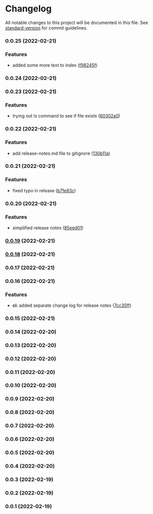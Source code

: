 # Changelog

All notable changes to this project will be documented in this file. See [standard-version](https://github.com/conventional-changelog/standard-version) for commit guidelines.

### 0.0.25 (2022-02-21)


### Features

* added some more text to index ([f98245f](https://github.com/nevyk/actions-testing/commit/f98245f6b95ad3cc9c2edfddb64c2c9f2688e9df))

### 0.0.24 (2022-02-21)

### 0.0.23 (2022-02-21)


### Features

* trying out ls command to see if file exists ([60302a0](https://github.com/nevyk/actions-testing/commit/60302a0b5deb71332fbe3a9eb5e5cad57781be2c))

### 0.0.22 (2022-02-21)


### Features

* add release-notes.md file to gitignore ([130b11a](https://github.com/nevyk/actions-testing/commit/130b11a69f8e3cc3d677eb038612be45e6d5ccc5))

### 0.0.21 (2022-02-21)


### Features

* fixed typo in release ([b7fe83c](https://github.com/nevyk/actions-testing/commit/b7fe83c95420205f470b5938ca490fbb823ba376))

### 0.0.20 (2022-02-21)


### Features

* simplified release notes ([85eed01](https://github.com/nevyk/actions-testing/commit/85eed01d2bcdf344123f18d9e72a66707442721e))

### [0.0.19](https://github.com/nevyk/actions-testing/compare/v0.0.18...v0.0.19) (2022-02-21)

### [0.0.18](https://github.com/nevyk/actions-testing/compare/v0.0.17...v0.0.18) (2022-02-21)

### 0.0.17 (2022-02-21)

### 0.0.16 (2022-02-21)


### Features

* **ci:** added separate change log for release notes ([7cc35ff](https://github.com/nevyk/actions-testing/commit/7cc35ffa810e7fe1df31ff979b636fec8cc28643))

### 0.0.15 (2022-02-21)

### 0.0.14 (2022-02-20)

### 0.0.13 (2022-02-20)

### 0.0.12 (2022-02-20)

### 0.0.11 (2022-02-20)

### 0.0.10 (2022-02-20)

### 0.0.9 (2022-02-20)

### 0.0.8 (2022-02-20)

### 0.0.7 (2022-02-20)

### 0.0.6 (2022-02-20)

### 0.0.5 (2022-02-20)

### 0.0.4 (2022-02-20)

### 0.0.3 (2022-02-19)

### 0.0.2 (2022-02-19)

### 0.0.1 (2022-02-19)
